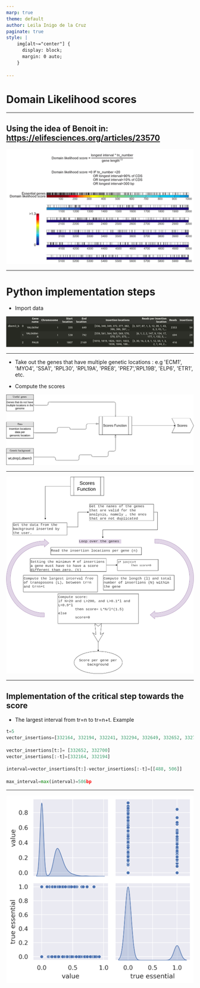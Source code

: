 ```yaml
---
marp: true
theme: default
author: Leila Inigo de la Cruz
paginate: true
style: |
    img[alt~="center"] {
      display: block;
      margin: 0 auto;
    }

---
```


# Domain Likelihood scores 

---

## Using the idea of Benoit in: https://elifesciences.org/articles/23570

![w:700 center](scores_Benoit.png)

---

# Python implementation steps

- Import data 

![w:900 center](main-data.png)

---

- Take out the genes that have multiple genetic locations : e.g 'ECM1', 'MYO4', 'SSA1', 'RPL30', 'RPL19A', 'PRE8', 'PRE7','RPL19B', 'ELP6', 'ETR1', etc.

- Compute the scores 

![w:800 center](scores-wrokflow_1.png)

---

![w:650 center](scores-wrokflow_2.png)


---

## Implementation of the critical step towards the score


- The largest interval from tr=n to tr=n+t. Example

```python
t=5
vector_insertions=[332164, 332194, 332241, 332294, 332649, 332652, 332700]

vector_insertions[t:]= [332652, 332700]
vector_insertions[:-t]=[332164, 332194]

interval=vector_insertions[t:]-vector_insertions[:-t]=[[488, 506]]

max_interval=max(interval)=506bp

```

---

![w:650 center](fig_wt_new_pairplot_dls_with_essentials.png)